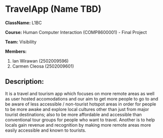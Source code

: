 # TravelApp (Name TBD)

**ClassName:** L1BC

**Course:** Human Computer Interaction (COMP8600001) - Final Project

**Team:** Visibility

**Members:**
  1. Ian Wirawan (2502009596)
  2. Carmen Cleosa (2502009601)

## Description:
It is a travel and tourism app which focuses on more remote areas as well as user hosted accomodations and our aim to get more people to go to and be aware of less accessible / non-tourist hotspot areas in order for people to be more awake and explore local cultures other than just from major tourist destinations; also to be more affordable and accessible than conventional tour groups for people who want to travel. Another is to help locals gain revenue and recognition by making more remote areas more easily accessible and known to tourists.
